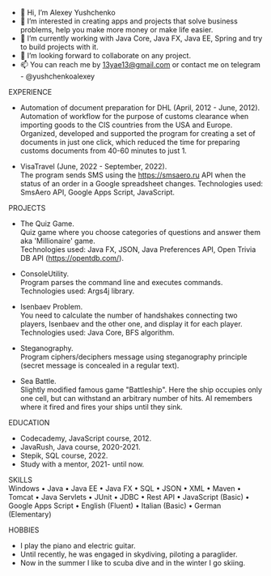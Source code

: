 - 👋 Hi, I’m Alexey Yushchenko
- 👀 I’m interested in creating apps and projects that solve business problems, help you make more money or make life easier.
- 🌱 I’m currently working with Java Core, Java FX, Java EE, Spring and try to build projects with it.
- 💞️ I’m looking forward to collaborate on any project.
- 📫 You can reach me by 13yae13@gmail.com or contact me on telegram - @yushchenkoalexey

EXPERIENCE
- Automation of document preparation for DHL  (April, 2012 - June, 2012).   
      Automation of workflow for the purpose of customs clearance when importing goods to the CIS countries from the USA and Europe.
      Organized, developed and supported the program for creating a set of documents in just one click, which reduced the time for preparing customs documents  from 40-60 minutes to just 1.

- VisaTravel  (June, 2022 - September, 2022).   
      The program sends SMS using the https://smsaero.ru API when the status of an order in a Google spreadsheet changes.
      Technologies used: SmsAero API, Google Apps Script, JavaScript.

PROJECTS
- The Quiz Game.  
      Quiz game where you choose categories of questions and answer them aka 'Millionaire' game.  
      Technologies used: Java FX, JSON, Java Preferences API, Open Trivia DB API (https://opentdb.com/).

- ConsoleUtility.  
      Program parses the command line and executes commands.  
      Technologies used: Args4j library.

- Isenbaev Problem.  
      You need to calculate the number of handshakes connecting two players, Isenbaev and the other one, and display it for each player.  
      Technologies used: Java Core, BFS algorithm.

- Steganography.   
      Program ciphers/deciphers message using steganography principle (secret message is concealed in a regular text).

- Sea Battle.   
      Slightly modified famous game "Battleship". Here the ship occupies only one cell, but can withstand an arbitrary number of hits. AI remembers where it         fired and fires your ships until they sink.

EDUCATION
  - Codecademy, JavaScript course, 2012.
  - JavaRush, Java course, 2020-2021.
  - Stepik, SQL course, 2022.
  - Study with a mentor, 2021- until now.

SKILLS  
Windows • Java • Java EE • Java FX  • SQL • JSON • XML • Maven • Tomcat • Java Servlets • JUnit • JDBC • Rest API 
• JavaScript (Basic) • Google Apps Script  • English (Fluent) • Italian (Basic) • German (Elementary)

HOBBIES
- I play the piano and electric guitar.
- Until recently, he was engaged in skydiving, piloting a paraglider.
- Now in the summer I like to scuba dive and in the winter I go skiing.

<!---
AlexeyYushchenko/AlexeyYushchenko is a ✨ special ✨ repository because its `README.md` (this file) appears on your GitHub profile.
You can click the Preview link to take a look at your changes.
--->
